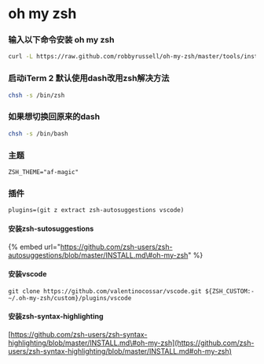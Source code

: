 # oh my zsh

### 输入以下命令安装 oh my zsh

```bash
curl -L https://raw.github.com/robbyrussell/oh-my-zsh/master/tools/install.sh | sh
```

### 启动iTerm 2 默认使用dash改用zsh解决方法

```bash
chsh -s /bin/zsh
```

### 如果想切换回原来的dash

```bash
chsh -s /bin/bash
```

### 主题

```text
ZSH_THEME="af-magic"
```

### 插件

```text
plugins=(git z extract zsh-autosuggestions vscode)
```

#### 安装zsh-sutosuggestions

{% embed url="https://github.com/zsh-users/zsh-autosuggestions/blob/master/INSTALL.md\#oh-my-zsh" %}

#### 安装vscode

```text
git clone https://github.com/valentinocossar/vscode.git ${ZSH_CUSTOM:-~/.oh-my-zsh/custom}/plugins/vscode
```

#### 安装zsh-syntax-highlighting

[https://github.com/zsh-users/zsh-syntax-highlighting/blob/master/INSTALL.md\#oh-my-zsh](https://github.com/zsh-users/zsh-syntax-highlighting/blob/master/INSTALL.md#oh-my-zsh)

